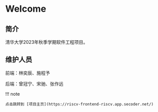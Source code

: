 # Welcome

## 简介

清华大学2023年秋季学期软件工程项目。

## 维护人员

前端：林奕辰、施程予

后端：曾冠宁、宋驰、张作远

!!! note

    点击跳转到 [项目主页](https://riscv-frontend-riscv.app.secoder.net/)

